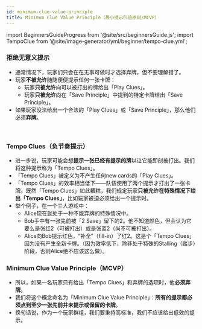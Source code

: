```yaml
---
id: minimum-clue-value-principle
title: Minimum Clue Value Principle（最小提示价值原则/MCVP）
---
```


import BeginnersGuideProgress from '@site/src/beginnersGuide.js';
import TempoClue from '@site/image-generator/yml/beginner/tempo-clue.yml';

<BeginnersGuideProgress id="minimum-clue-value-principle" />

### 拒绝无意义提示

- 通常情况下，玩家们只会在在无事可做时才选择弃牌，但不要理解错了。
- 玩家**不被允许**随随便便提示任何一张卡牌：
  - 玩家**只被允许**向可以被打出的牌给出「Play Clues」。
  - 玩家**只被允许**向在「Save Principle」中提到的特定卡牌给出「Save Principle」。
- 如果玩家没法给出一个合法的「Play Clues」或「Save Principle」，那么他们必须**弃牌**。

<br />

### Tempo Clues（负节奏提示）
- 进一步说，玩家可能会想**提示一张已经有提示的牌**以让它能即刻被打出。我们将这种提示称为「Tempo Clues」。
- 「Tempo Clues」被定义为不产生任何new cards的「Play Clues」。
- 「Tempo Clues」的效率相当低下——队伍使用了两个提示才打出了一张卡牌。既然「Tempo Clues」如此糟糕，我们规定玩家**只被允许在特殊情况下给出「Tempo Clues」**，比如玩家被迫必须给出一个提示时。
- 举个例子，在一个三人游戏中：
  - Alice现在就处于一种不能弃牌的特殊情况中。
  - Bob手中有一张先前被「2 Save」留下的2。他不知道颜色，但会认为它要么是张红2（可被打出）或是张蓝2（尚不可被打出）。
  - Alice向Bob提示红色，“补全”（fill-in）了红2。这是个「Tempo Clues」因为没有产生全新卡牌。（因为效率低下，除非处于特殊的Stalling（踏步）阶段，否则Alice绝不应该这么做）。

<TempoClue />

### Minimum Clue Value Principle（MCVP）
- 所以，如果一名玩家只有给出「Tempo Clues」和弃牌的选项时，他**必须弃牌**。
- 我们将这个概念命名为「Minimum Clue Value Principle」：**所有的提示都必须点到至少一张先前并未提示或保留的卡牌**。
- 换句话说，作为一个玩家群组，我们要秉持高标准，我们不应该给出低效的提示。
